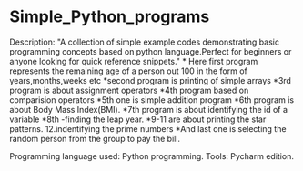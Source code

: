 # Simple_Python_programs

Description:
    "A collection of simple example codes demonstrating basic programming concepts based on python language.Perfect for beginners or anyone looking for quick reference     snippets."
    * Here first program represents the remaining age of a person out 100 in the form of years,months,weeks etc
    *second program is printing of simple arrays
    *3rd program is about assignment operators
    *4th program based on comparision operators
    *5th one is simple addition program
    *6th program is about Body Mass Index(BMI).
    *7th program is about identifying the id of a variable
    *8th -finding the leap year.
    *9-11 are about printing the star patterns.
    12.indentifying the prime numbers
    *And last one is selecting the random person from the group to pay the bill.
 
  Programming language used:
                      Python programming.
  Tools:
      Pycharm edition.
    
